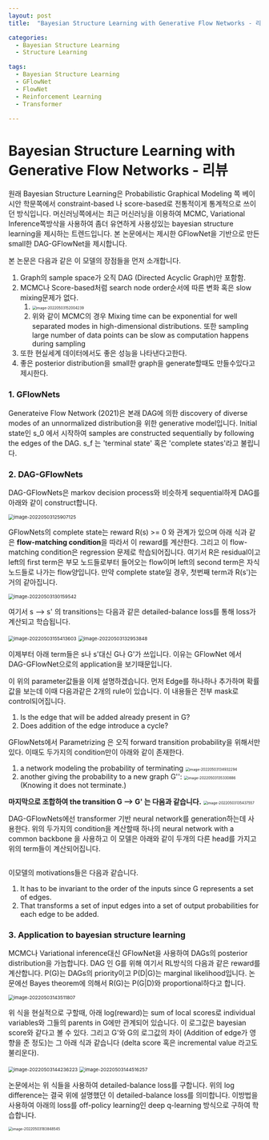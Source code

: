 ```yaml
---
layout: post
title:  "Bayesian Structure Learning with Generative Flow Networks - 리뷰"

categories:
  - Bayesian Structure Learning
  - Structure Learning

tags:
  - Bayesian Structure Learning
  - GFlowNet
  - FlowNet
  - Reinforcement Learning
  - Transformer

---
```


# Bayesian Structure Learning with Generative Flow Networks - 리뷰

원래 Bayesian Structure Learning은 Probabilistic Graphical Modeling 쪽 베이시안 학문쪽에서 constraint-based 나 score-based로 전통적이게 통계적으로 쓰이던 방식입니다. 머신러닝쪽에서는 최근 머신러닝을 이용하여 MCMC, Variational Inference쪽방삭을 사용하여 좀더 유연하게 사용성있는 bayesian structure learning을 제시하는 트렌드입니다. 본 논문에서는 제시한 GFlowNet을 기반으로 만든 small한 DAG-GFlowNet을 제시합니다.

본 논문은 다음과 같은 이 모델의 장점들을 먼저 소개합니다.

1. Graph의 sample space가 오직 DAG (Directed Acyclic Graph)만 포함함.
2. MCMC나 Score-based처럼 search node order순서에 따른 변화 혹은 slow mixing문제가 없다.
   1. <img src="{{ site.url }}{{ site.baseurl }}/assets/images/image-20220503152004239.png" alt="image-20220503152004239" style="zoom:50%;" />
   2. 위와 같이 MCMC의 경우 Mixing time can be exponential for well separated modes in high-dimensional distributions. 또한 sampling large number of data points can be slow as computation happens during sampling
3. 또한 현실세계 데이터에서도 좋은 성능을 나타낸다고한다.
4. 좋은 posterior distribution을 small한 graph을 generate할때도 만들수있다고 제시한다.

### 1. GFlowNets

Generateive Flow Network (2021)은 본래 DAG에 의한 discovery of diverse modes of an unnormalized  distribution을 위한 generative model입니다. Initial state인 s_0 에서 시작하여 samples are constructed sequentially by following the edges of the DAG. s_f 는 'terminal state'  혹은 'complete states'라고 불립니다. 



### 2. DAG-GFlowNets

DAG-GFlowNets은 markov decision process와 비슷하게 sequential하게 DAG를 아래와 같이 construct합니다.

<img src="{{ site.url }}{{ site.baseurl }}/assets/images/image-20220503125907125.png" alt="image-20220503125907125" style="zoom:67%;" />

GFlowNets의 complete state는 reward R(s) >= 0 와 관계가 있으며 아래 식과 같은 **flow-matching condition**을 따라서 이 reward를 계산한다. 그리고 이 flow-matching condition은 regression 문제로 학습되어집니다. 여기서 R은 residual이고 left의 first term은 부모 노드들로부터 들어오는 flow이며 left의 second term은 자식 노드들로 나가는 flow양입니다. 만약 complete state일 경우, 첫번째 term과 R(s')는 거의 같아집니다.

<img src="{{ site.url }}{{ site.baseurl }}/assets/images/image-20220503130159542.png" alt="image-20220503130159542" style="zoom: 67%;" />

여기서 s --> s' 의 transitions는 다음과 같은 detailed-balance loss를 통해 loss가 계산되고 학습됩니다.

<img src="{{ site.url }}{{ site.baseurl }}/assets/images/image-20220503155413603.png" alt="image-20220503155413603" style="zoom:67%;" />

<img src="{{ site.url }}{{ site.baseurl }}/assets/images/image-20220503132953848.png" alt="image-20220503132953848" style="zoom:67%;" />

이제부터 아래 term들은 s나 s'대신 G나 G'가 쓰입니다. 이유는 GFlowNet 에서 DAG-GFlowNet으로의 application을 보기때문입니다. 

이 위의 parameter값들을 이제 설명하겠습니다. 먼저 Edge를 하나하나 추가하며 확률값을 보는데 이때 다음과같은 2개의 rule이 있습니다. 이 내용들은 전부 mask로 control되어집니다.

1. Is the edge that will be added already present in G?
2. Does addition of the edge introduce a cycle?

GFlowNets에서 Parametrizing 은 오직 forward transition probability을 위해서만 있다. 이때도 두가지의 condition만이 아래와 같이 존재한다.

1. a network modeling the probability of terminating <img src="{{ site.url }}{{ site.baseurl }}/assets/images/image-20220503134932294.png" alt="image-20220503134932294" style="zoom:50%;" />
2. another giving the probability to a new graph G'': <img src="{{ site.url }}{{ site.baseurl }}/assets/images/image-20220503135330886.png" alt="image-20220503135330886" style="zoom:50%;" />(Knowing it does not terminate.)

**마지막으로 조합하여 the transition G --> G' 는 다음과 같습니다.** <img src="{{ site.url }}{{ site.baseurl }}/assets/images/image-20220503135437557.png" alt="image-20220503135437557" style="zoom:50%;" />

DAG-GFlowNets에선 transformer 기반 neural network를 generation하는데 사용한다. 위의 두가지의 condition을 계산할때 하나의 neural network with a common backbone 을 사용하고 이 모델은 아래와 같이 두개의 다른 head를 가지고 위의 term들이 계산되어집니다.

<img src="{{ site.url }}{{ site.baseurl }}/assets/images/image-20220503142213710.png" alt="">

이모델의 motivations들은 다음과 같습니다.

1. It has to be invariant to the order of the inputs since G represents a set of edges.
2. That transforms a set of input edges into a set of output probabilities for each edge to be added.



### 3. Application to bayesian structure learning

MCMC나 Variational inference대신 GFlowNet을 사용하여 DAGs의 posterior distribution을 가늠합니다. DAG 인 G를 위해 여기서 RL방식의 다음과 같은 reward를 계산합니다. P(G)는 DAGs의 priority이고 P(D|G)는 marginal likelihood입니다. 논문에선 Bayes theorem에 의해서 R(G)는 P(G|D)와 proportional하다고 합니다.

<img src="{{ site.url }}{{ site.baseurl }}/assets/images/image-20220503143511807.png" alt="image-20220503143511807" style="zoom:67%;" />

위 식을 현실적으로 구할때, 아래 log(reward)는 sum of local scores로 individual variables와 그들의 parents in G에만 관계되어 있습니다. 이 로그값은 bayesian score와 같다고 볼 수 있다. 그리고 G'와 G의 로그값의 차이 (Addition of edge가 영향을 준 정도)는 그 아래 식과 같습니다 (delta score 혹은 incremental value 라고도 불리운다).

<img src="{{ site.url }}{{ site.baseurl }}/assets/images/image-20220503144236223.png" alt="image-20220503144236223" style="zoom:67%;" />

<img src="{{ site.url }}{{ site.baseurl }}/assets/images/image-20220503144516257.png" alt="image-20220503144516257" style="zoom:67%;" />

논문에서는 위 식들을 사용하여 detailed-balance loss를 구합니다. 위의 log difference는 결국 위에 설명했던 이 detailed-balance loss를 의미합니다. 이방법을 사용하여 아래의 loss를 off-policy learning인 deep q-learning 방식으로 구하여 학습합니다.

 <img src="{{ site.url }}{{ site.baseurl }}/assets/images/image-20220503183848545.png" alt="image-20220503183848545" style="zoom:50%;" />



